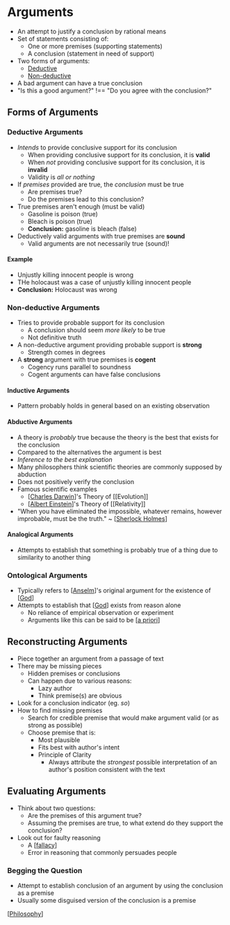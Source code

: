 # Arguments

- An attempt to justify a conclusion by rational means
- Set of statements consisting of:
  - One or more premises (supporting statements)
  - A conclusion (statement in need of support)
- Two forms of arguments:
  - [Deductive](#deductive-arguments)
  - [Non-deductive](#non-deductive)
- A bad argument can have a true conclusion
- "Is this a good argument?" !== "Do you agree with the conclusion?"

## Forms of Arguments

### Deductive Arguments

- _Intends_ to provide conclusive support for its conclusion
  - When providing conclusive support for its conclusion, it is **valid**
  - When _not_ providing conclusive support for its conclusion, it is **invalid**
  - Validity is _all or nothing_
- If _premises_ provided are true, the _conclusion_ must be true
  - Are premises true?
  - Do the premises lead to this conclusion?
- True premises aren't enough (must be valid)
  - Gasoline is poison (true)
  - Bleach is poison (true)
  - **Conclusion:** gasoline is bleach (false)
- Deductively valid arguments with true premises are **sound**
  - Valid arguments are not necessarily true (sound)!

#### Example

- Unjustly killing innocent people is wrong
- THe holocaust was a case of unjustly killing innocent people
- **Conclusion:** Holocaust was wrong

### Non-deductive Arguments

- Tries to provide probable support for its conclusion
  - A conclusion should seem _more likely_ to be true
  - Not definitive truth
- A non-deductive argument providing probable support is **strong**
  - Strength comes in degrees
- A **strong** argument with true premises is **cogent**
  - Cogency runs parallel to soundness
  - Cogent arguments can have false conclusions

#### Inductive Arguments

- Pattern probably holds in general based on an existing observation

#### Abductive Arguments

- A theory is _probably_ true because the theory is the best that exists for the conclusion
- Compared to the alternatives the argument is best
- _Inference to the best explanation_
- Many philosophers think scientific theories are commonly supposed by abduction
- Does not positively verify the conclusion
- Famous scientific examples
  - [[Charles Darwin]]'s Theory of [[Evolution]]
  - [[Albert Einstein]]'s Theory of [[Relativity]]
- "When you have eliminated the impossible, whatever remains, however improbable, must be the truth." ~ [[Sherlock Holmes]]

#### Analogical Arguments

- Attempts to establish that something is probably true of a thing due to similarity to another thing

### Ontological Arguments

- Typically refers to [[Anselm]]'s original argument for the existence of [[God]]
- Attempts to establish that [[God]] exists from reason alone
  - No reliance of empirical observation or experiment
  - Arguments like this can be said to be [[a priori]]

## Reconstructing Arguments

- Piece together an argument from a passage of text
- There may be missing pieces
  - Hidden premises or conclusions
  - Can happen due to various reasons:
    - Lazy author
    - Think premise(s) are obvious
- Look for a conclusion indicator (eg. _so_)
- How to find missing premises
  - Search for credible premise that would make argument valid (or as strong as possible)
  - Choose premise that is:
    - Most plausible
    - Fits best with author's intent
    - Principle of Clarity
      - Always attribute the _strongest_ possible interpretation of an author's position consistent with the text

## Evaluating Arguments

- Think about two questions:
  - Are the premises of this argument true?
  - Assuming the premises are true, to what extend do they support the conclusion?
- Look out for faulty reasoning
  - A [[fallacy]]
  - Error in reasoning that commonly persuades people

### Begging the Question

- Attempt to establish conclusion of an argument by using the conclusion as a premise
- Usually some disguised version of the conclusion is a premise

[[Philosophy]]

[//begin]: # "Autogenerated link references for markdown compatibility"
[Charles Darwin]: charles-darwin "Charles Darwin"
[Albert Einstein]: albert-einstein "Albert Einstein"
[Sherlock Holmes]: sherlock-holmes "Sherlock Holmes"
[Anselm]: anselm "Anselm"
[God]: god "God"
[a priori]: a-priori "A Priori"
[fallacy]: fallacy "Fallacy"
[Philosophy]: philosophy "Philosophy"
[//end]: # "Autogenerated link references"
